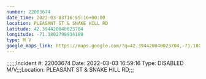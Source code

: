 ```yaml
---
number: 22003674
date_time: 2022-03-03T16:59:16+00:00
location: PLEASANT ST & SNAKE HILL RD
latitude: 42.394420040023704
longitude: -71.1802798934189
type: M V
google_maps_link: https://maps.google.com/?q=42.394420040023704,-71.1802798934189
---
```


;;;;;;Incident #: 22003674  Date: 2022-03-03 16:59:16   Type: DISABLED M/V;;;Location: PLEASANT ST & SNAKE HILL RD;;;
